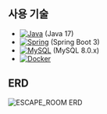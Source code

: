 ## 사용 기술
- [![Java](https://skillicons.dev/icons?i=java&theme=light)](https://github.com/Yeriimii/escape-room) (Java 17)
- [![Spring](https://skillicons.dev/icons?i=spring&theme=light)](https://github.com/Yeriimii/escape-room) (Spring Boot 3)
- [![MySQL](https://skillicons.dev/icons?i=mysql&theme=light)](https://github.com/Yeriimii/escape-room) (MySQL 8.0.x)
- [![Docker](https://skillicons.dev/icons?i=docker&theme=light)](https://github.com/Yeriimii/escape-room)

## ERD
![ESCAPE_ROOM ERD](https://github.com/user-attachments/assets/b114e53d-a991-4a17-821c-036f9a66d188)
